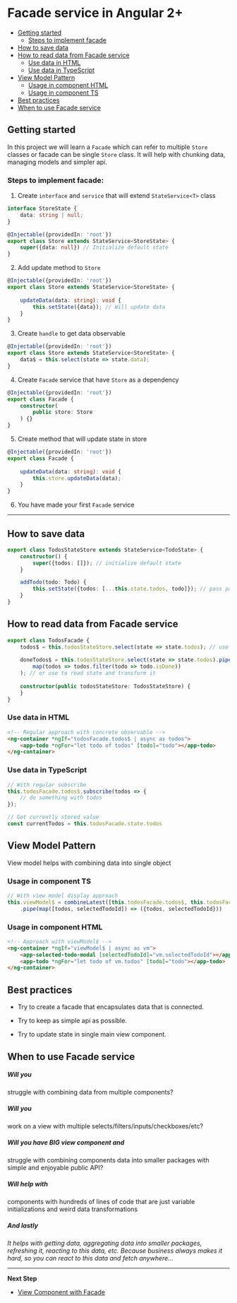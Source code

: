 # Facade service in Angular 2+

* [Getting started](#getting-started)
    - [Steps to implement facade](#steps-to-implement-facade)
* [How to save data](#how-to-save-data)
* [How to read data from Facade service](#how-to-read-data-from-facade-service)
    - [Use data in HTML](#use-data-in-html)
    - [Use data in TypeScript](#use-data-in-typescript)
* [View Model Pattern](#view-model-pattern)
    - [Usage in component HTML](#usage-in-component-html)
    - [Usage in component TS](#usage-in-component-ts)
* [Best practices](#best-practices)
* [When to use Facade service](#when-to-use-facade-service)

## Getting started
In this project we will learn a `Facade` which can refer to multiple `Store` classes or facade can be single `Store` class.
It will help with chunking data, managing models and simpler api.

### Steps to implement facade:
1. Create `interface` and `service` that will extend `StateService<T>` class
```typescript
interface StoreState {
    data: string | null;
}

@Injectable({providedIn: 'root'})
export class Store extends StateService<StoreState> {
    super({data: null}) // Initialize default state
}
```

2. Add update method to `Store`
```typescript
@Injectable({providedIn: 'root'})
export class Store extends StateService<StoreState> {
    
    updateData(data: string): void {
        this.setState({data}); // Will update data
    }
}
```

3. Create `handle` to get data observable
```typescript
@Injectable({providedIn: 'root'})
export class Store extends StateService<StoreState> {
    data$ = this.select(state => state.data);
}
```

4. Create `Facade` service that have `Store` as a dependency
```typescript
@Injectable({providedIn: 'root'})
export class Facade {
    constructor(
        public store: Store
    ) {}
}
```

5. Create method that will update state in store
```typescript
@Injectable({providedIn: 'root'})
export class Facade {
    
    updateData(data: string): void {
        this.store.updateData(data);
    }
}
```

6. You have made your first `Facade` service
***

## How to save data
```typescript
export class TodosStateStore extends StateService<TodoState> {
    constructor() {
        super({todos: []}); // initialize default state
    }

    addTodo(todo: Todo) {
        this.setState({todos: [...this.state.todos, todo]}); // pass partial state inside {}
    }
}
```

## How to read data from Facade service

```typescript
export class TodosFacade {
    todos$ = this.todosStateStore.select(state => state.todos); // use to read state
    
    doneTodos$ = this.todosStateStore.select(state => state.todos).pipe(
        map(todos => todos.filter(todo => todo.isDone))
    ); // or use to read state and transform it
    
    constructor(public todosStateStore: TodosStateStore) {
    }
}
```

### Use data in HTML
```html
<!-- Regular approach with concrete observable -->
<ng-container *ngIf="todosFacade.todos$ | async as todos">
    <app-todo *ngFor="let todo of todos" [todo]="todo"></app-todo>
</ng-container>
```

### Use data in TypeScript 
```typescript
// With regular subscribe
this.todosFacade.todos$.subscribe(todos => {
    // do something with todos
});

// Get currently stored value
const currentTodos = this.todosFacade.state.todos
```

## View Model Pattern
View model helps with combining data into single object

### Usage in component TS
```typescript
// With view model display approach
this.viewModel$ = combineLatest([this.todosFacade.todos$, this.todosFacade.selectedTodoId$])
    .pipe(map([todos, selectedTodoId]) => ({todos, selectedTodoId}))
```

### Usage in component HTML
```html
<!-- Approach with viewModel$ -->
<ng-container *ngIf="viewModel$ | async as vm">
    <app-selected-todo-modal [selectedTodoId]="vm.selectedTodoId"></app-selected-todo-modal>
    <app-todo *ngFor="let todo of vm.todos" [todo]="todo"></app-todo>
</ng-container>
```

## Best practices
* Try to create a facade that encapsulates data that is connected.

* Try to keep as simple api as possible.

* Try to update state in single main view component.


## When to use Facade service
##### Will you
struggle with combining data from multiple components?

##### Will you
work on a view with multiple selects/filters/inputs/checkboxes/etc?

##### Will you have BIG view component and
struggle with combining components data into smaller packages with simple and enjoyable public API?

##### Will help with
components with hundreds of lines of code that are just variable initializations and weird data transformations

##### And lastly
*It helps with getting data, aggregating data into smaller packages, refreshing it, reacting to this data, etc. Because business always makes it hard, so you can react to this data and fetch anywhere...*
***
**Next Step** 
* [View Component with Facade](https://github.com/Walikuperek/Learn-Facade-Service/tree/master/lib-usage-example/create/view)
